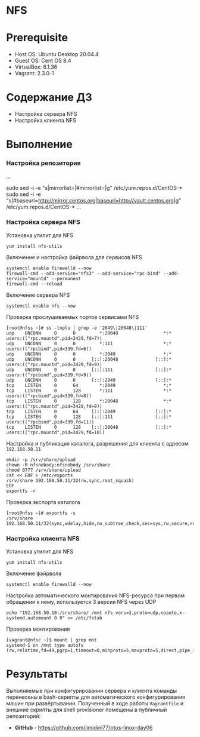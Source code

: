 # NFS

# **Prerequisite**
- Host OS: Ubuntu Desktop 20.04.4
- Guest OS: Cent OS 8.4
- VirtualBox: 6.1.36
- Vagrant: 2.3.0-1

# **Содержание ДЗ**

* Настройка сервера NFS
* Настройка клиента NFS

# **Выполнение**

### Настройка репозитория
...

sudo sed -i -e "s|mirrorlist=|#mirrorlist=|g" /etc/yum.repos.d/CentOS-*
sudo sed -i -e "s|#baseurl=http://mirror.centos.org|baseurl=http://vault.centos.org|g" /etc/yum.repos.d/CentOS-*
...

### Настройка сервера NFS

Установка утилит для NFS
```
yum install nfs-utils
```

Включение и настройка файрвола для сервисов NFS
```
systemctl enable firewalld --now
firewall-cmd --add-service="nfs3" --add-service="rpc-bind" --add-service="mountd" --permanent
firewall-cmd --reload
```

Включение сервера NFS
```
systemctl enable nfs --now
```

Проверка прослушиваемых портов сервисами NFS
```
[root@nfss ~]# ss -tnplu | grep -e '2049\|20048\|111'
udp    UNCONN     0      0         *:20048                 *:*                   users:(("rpc.mountd",pid=3429,fd=7))
udp    UNCONN     0      0         *:111                   *:*                   users:(("rpcbind",pid=339,fd=6))
udp    UNCONN     0      0         *:2049                  *:*
udp    UNCONN     0      0      [::]:20048              [::]:*                   users:(("rpc.mountd",pid=3429,fd=9))
udp    UNCONN     0      0      [::]:111                [::]:*                   users:(("rpcbind",pid=339,fd=9))
udp    UNCONN     0      0      [::]:2049               [::]:*
tcp    LISTEN     0      64        *:2049                  *:*
tcp    LISTEN     0      128       *:111                   *:*                   users:(("rpcbind",pid=339,fd=8))
tcp    LISTEN     0      128       *:20048                 *:*                   users:(("rpc.mountd",pid=3429,fd=8))
tcp    LISTEN     0      64     [::]:2049               [::]:*
tcp    LISTEN     0      128    [::]:111                [::]:*                   users:(("rpcbind",pid=339,fd=11))
tcp    LISTEN     0      128    [::]:20048              [::]:*                   users:(("rpc.mountd",pid=3429,fd=10))
```

Настройка и публикация каталога, разрешения для клиента с адресом `192.168.50.11`
```
mkdir -p /srv/share/upload
chown -R nfsnobody:nfsnobody /srv/share
chmod 0777 /srv/share/upload
cat << EOF > /etc/exports
/srv/share 192.168.50.11/32(rw,sync,root_squash)
EOF
exportfs -r
```

Проверка экспорта каталога
```
[root@nfss ~]# exportfs -s
/srv/share  192.168.50.11/32(sync,wdelay,hide,no_subtree_check,sec=sys,rw,secure,root_squash,no_all_squash)
```

### Настройка клиента NFS

Установка утилит для NFS
```
yum install nfs-utils
```

Включение файрвола
```
systemctl enable firewalld --now
```

Настройка автоматического монтирования NFS-ресурса при первом обращении к нему,
используется 3 версия NFS через UDP
```
echo "192.168.50.10:/srv/share/ /mnt nfs vers=3,proto=udp,noauto,x-systemd.automount 0 0" >> /etc/fstab
```

Проверка монтирования
```
[vagrant@nfsc ~]$ mount | grep mnt
systemd-1 on /mnt type autofs (rw,relatime,fd=49,pgrp=1,timeout=0,minproto=5,maxproto=5,direct,pipe_ino=25331)
```

# **Результаты**

Выполняемые при конфигурировании сервера и клиента команды перенесены в bash-скрипты для автоматического конфигурирования машин при развёртывании.
Полученный в ходе работы `Vagrantfile` и внешние скрипты для shell provisioner помещены в публичный репозиторий:
- **GitHub** - https://github.com/jimidini77/otus-linux-day06
